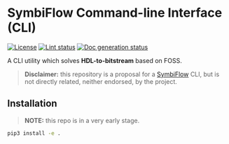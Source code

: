 # SymbiFlow Command-line Interface (CLI)

[![License](https://img.shields.io/github/license/PyFPGA/symbiflow_cli.svg?longCache=true)](https://github.com/PyFPGA/symbiflow_cli/blob/main/LICENSE)
[![Lint status](https://img.shields.io/github/workflow/status/PyFPGA/symbiflow_cli/lint?longCache=true&label=lint)](https://github.com/PyFPGA/symbiflow_cli/actions/workflows/lint.yml)
[![Doc generation status](https://img.shields.io/github/workflow/status/PyFPGA/symbiflow_cli/doc?longCache=true&label=doc)](https://github.com/PyFPGA/symbiflow_cli/actions/workflows/doc.yml)

A CLI utility which solves **HDL-to-bitstream** based on FOSS.

> **Disclaimer:** this repository is a proposal for a [SymbiFlow](https://github.com/SymbiFlow) CLI, but is not directly related, neither endorsed, by the project.

## Installation

> **NOTE:** this repo is in a very early stage.

```bash
pip3 install -e .
```

